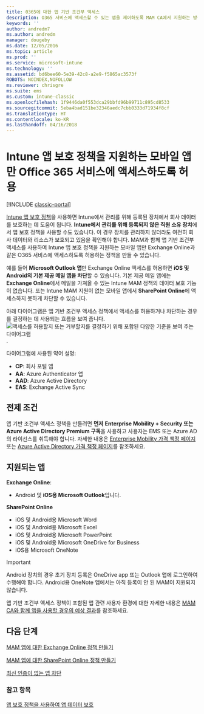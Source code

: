 ```yaml
---
title: 0365에 대한 앱 기반 조건부 액세스
description: O365 서비스에 액세스할 수 있는 앱을 제어하도록 MAM CA에서 지원하는 방식을 이해합니다.
keywords: ''
author: andredm7
ms.author: andredm
manager: dougeby
ms.date: 12/05/2016
ms.topic: article
ms.prod: ''
ms.service: microsoft-intune
ms.technology: ''
ms.assetid: bd6bee60-5e39-42c8-a2e9-f5865ac3573f
ROBOTS: NOINDEX,NOFOLLOW
ms.reviewer: chrisgre
ms.suite: ems
ms.custom: intune-classic
ms.openlocfilehash: 1f9446da0f553dca29bbfd96b99711c895cd8533
ms.sourcegitcommit: 5eba4bad151be32346aedc7cbb0333d71934f8cf
ms.translationtype: HT
ms.contentlocale: ko-KR
ms.lasthandoff: 04/16/2018
---
```

# <a name="allow-only-mobile-apps-that-support-intune-app-protection-policies-to-access-office-365-services"></a>Intune 앱 보호 정책을 지원하는 모바일 앱만 Office 365 서비스에 액세스하도록 허용

[!INCLUDE [classic-portal](../includes/classic-portal.md)]

[Intune 앱 보호 정책](protect-apps-and-data-with-microsoft-intune.md)을 사용하면 Intune에서 관리를 위해 등록된 장치에서 회사 데이터를 보호하는 데 도움이 됩니다. **Intune에서 관리를 위해 등록되지 않은 직원 소유 장치**에서 앱 보호 정책을 사용할 수도 있습니다.  이 경우 장치를 관리하지 않더라도 여전히 회사 데이터와 리소스가 보호되고 있음을 확인해야 합니다. MAM과 함께 앱 기반 조건부 액세스를 사용하여 Intune 앱 보호 정책을 지원하는 모바일 앱만 Exchange Online과 같은 O365 서비스에 액세스하도록 허용하는 정책을 만들 수 있습니다.

예를 들어 **Microsoft Outlook 앱**만 Exchange Online 액세스를 허용하면 **iOS 및 Android의 기본 제공 메일 앱을 차단**할 수 있습니다. 기본 제공 메일 앱에는 **Exchange Online**에서 메일을 가져올 수 있는 Intune MAM 정책의 데이터 보호 기능이 없습니다. 또는 Intune MAM 지원이 없는 모바일 앱에서 **SharePoint Online**에 액세스하지 못하게 차단할 수 있습니다.

아래 다이어그램은 앱 기반 조건부 액세스 정책에서 액세스를 허용하거나 차단하는 경우를 결정하는 데 사용되는 흐름을 보여 줍니다. ![액세스를 허용할지 또는 거부할지를 결정하기 위해 포함된 다양한 기준을 보여 주는 다이어그램](../media/mam-ca-decision-flow_simple.png).

다이어그램에 사용된 약어 설명:
* **CP**: 회사 포털 앱
* **AA**: Azure Authenticator 앱
* **AAD**: Azure Active Directory
* **EAS**: Exchange Active Sync

## <a name="prerequisites"></a>전제 조건
앱 기반 조건부 액세스 정책을 만들려면 **먼저** **Enterprise Mobility + Security 또는 Azure Active Directory Premium 구독**을 사용하고 사용자는 EMS 또는 Azure AD의 라이선스를 취득해야 합니다. 자세한 내용은 [Enterprise Mobility 가격 책정 페이지](https://www.microsoft.com/cloud-platform/enterprise-mobility-pricing) 또는 [Azure Active Directory 가격 책정 페이지](https://azure.microsoft.com/pricing/details/active-directory/)를 참조하세요.


## <a name="supported-apps"></a>지원되는 앱
**Exchange Online**:
* Android 및 **iOS용 Microsoft Outlook**입니다.

**SharePoint Online**
* iOS 및 Android용 Microsoft Word
* iOS 및 Android용 Microsoft Excel
* iOS 및 Android용 Microsoft PowerPoint
* iOS 및 Android용 Microsoft OneDrive for Business
* iOS용 Microsoft OneNote

>[!IMPORTANT]
>Android 장치의 경우 초기 장치 등록은 OneDrive app 또는 Outlook 앱에 로그인하여 수행해야 합니다. Android용 OneNote 앱에서는 아직 등록이 안 된 MAM이 지원되지 않습니다.

앱 기반 조건부 액세스 정책이 포함된 앱 관련 사용자 환경에 대한 자세한 내용은 [MAM CA와 함께 앱을 사용할 경우의 예상 결과](use-apps-with-mam-ca.md)를 참조하세요.


## <a name="next-steps"></a>다음 단계
[MAM 앱에 대한 Exchange Online 정책 만들기](mam-ca-for-exchange-online.md)

[MAM 앱에 대한 SharePoint Online 정책 만들기](mam-ca-for-sharepoint-online.md)

[최신 인증이 없는 앱 차단](block-apps-with-no-modern-authentication.md)

### <a name="see-also"></a>참고 항목

[앱 보호 정책을 사용하여 앱 데이터 보호](protect-app-data-using-mobile-app-management-policies-with-microsoft-intune.md)
